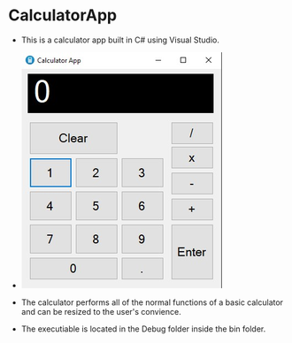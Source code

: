 # CalculatorApp
+ This is a calculator app built in C# using Visual Studio.

+ <img src="https://github.com/clabo15/CalculatorApp/blob/9b5eacebf5ce2762efa7a2d67c8b6684b4a28b5b/CalculatorApp.jpg">

+ The calculator performs all of the normal functions of a basic calculator and can be resized to the user's convience.

+ The executiable is located in the Debug folder inside the bin folder.
